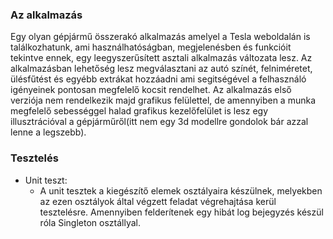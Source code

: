 
### Az alkalmazás

Egy olyan gépjármű összerakó alkalmazás amelyel a Tesla weboldalán is találkozhatunk, ami használhatóságban, megjelenésben és funkcióit tekintve ennek, egy leegyszerűsített
asztali alkalmazás változata lesz. Az alkalmazásban lehetőség lesz megválasztani az autó színét, felniméretet, ülésfűtést és egyébb extrákat hozzáadni 
ami segitségével a felhasználó igényeinek pontosan megfelelő kocsit rendelhet. Az alkalmazás első verziója nem rendelkezik majd grafikus felülettel, de amennyiben a munka 
megfelelő sebességgel halad grafikus kezelőfelület is lesz egy illusztrációval a gépjárműről(itt nem egy 3d modellre gondolok bár azzal lenne a legszebb).

### Tesztelés

- Unit teszt:
	- A unit tesztek a kiegészítő elemek osztályaira készülnek, melyekben az ezen osztályok által végzett feladat végrehajtása kerül tesztelésre. Amennyiben 
	felderítenek egy hibát log bejegyzés készül róla Singleton osztállyal.
	
